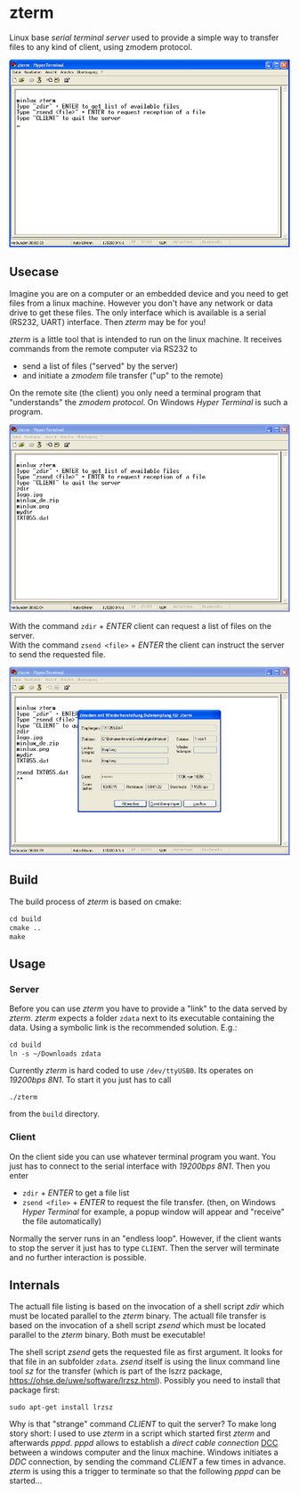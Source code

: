 # zterm
Linux base *serial terminal server* used to provide a simple way to transfer files to any kind of client, using zmodem protocol.

![Hypter Terminal](doc/greetings.png)

## Usecase
Imagine you are on a computer or an embedded device and you need to get files from a linux machine. However you don't have any network or data drive to get these files. The only interface which is available is a serial (RS232, UART) interface. Then *zterm* may be for you!

*zterm* is a little tool that is intended to run on the linux machine. It receives commands from the remote computer via RS232 to
- send a list of files ("served" by the server)
- and initiate a *zmodem* file transfer ("up" to the remote)

On the remote site (the client) you only need a terminal program that "understands" the *zmodem protocol*. On Windows *Hyper Terminal* is such a program.

![Hypter Terminal](doc/zdir.png)

With the command `zdir` + *ENTER* client can request a list of files on the server.\
With the command `zsend <file>` + *ENTER* the client can instruct the server to send the requested file.

![Hypter Terminal](doc/zsend.png)



## Build
The build process of *zterm* is based on cmake:
```
cd build
cmake ..
make
```

## Usage
### Server
Before you can use *zterm* you have to provide a "link" to the data served by *zterm*. *zterm* expects a folder `zdata` next to its executable containing the data. Using a symbolic link is the recommended solution. E.g.:
```
cd build
ln -s ~/Downloads zdata
```

Currently *zterm* is hard coded to use `/dev/ttyUSB0`. Its operates on *19200bps 8N1*. To start it you just has to call
```
./zterm
```
from the `build` directory.

### Client
On the client side you can use whatever terminal program you want. You just has to connect to the serial interface with *19200bps 8N1*. Then you enter
- `zdir` + *ENTER* to get a file list
- `zsend <file>` + *ENTER* to request the file transfer. (then, on Windows *Hyper Terminal* for example, a popup window will appear and "receive" the file automatically)

Normally the server runs in an "endless loop". However, if the client wants to stop the server it just has to type `CLIENT`. Then the server will terminate and no further interaction is possible.


## Internals
The actuall file listing is based on the invocation of a shell script *zdir* which must be located parallel to the *zterm* binary. The actuall file transfer is based on the invocation of a shell script *zsend* which must be located parallel to the *zterm* binary. Both must be executable!

The shell script *zsend* gets the requested file as first argument. It looks for that file in an subfolder `zdata`. *zsend* itself is using the linux command line tool *sz* for the transfer (which is part of the lszrz package, https://ohse.de/uwe/software/lrzsz.html). Possibly you need to install that package first:
```
sudo apt-get install lrzsz
```

Why is that "strange" command *CLIENT* to quit the server? To make long story short: I used to use *zterm* in a script which started first *zterm* and afterwards *pppd*. *pppd* allows to establish a *direct cable connection* [DCC](https://en.wikipedia.org/wiki/Direct_cable_connection) between a windows computer and the linux machine. Windows initiates a *DDC* connection, by sending the command *CLIENT* a few times in advance. *zterm* is using this a trigger to terminate so that the following *pppd* can be started...
